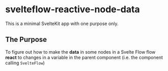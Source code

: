# svelteflow-reactive-node-data

This is a minimal SvelteKit app with one purpose only.

## The Purpose

To figure out how to make the **data** in some nodes in a Svelte Flow flow **react** to changes in a variable in the parent component (i.e. the component calling `SvelteFlow`)
